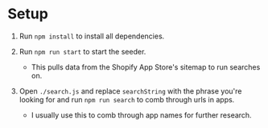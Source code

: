 # Setup

1. Run `npm install` to install all dependencies.
2. Run `npm run start` to start the seeder.

   - This pulls data from the Shopify App Store's sitemap to run searches on.

3. Open `./search.js` and replace `searchString` with the phrase you're looking for and run `npm run search` to comb through urls in apps.
   - I usually use this to comb through app names for further research.
